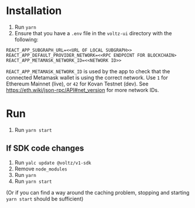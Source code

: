 # Installation

1. Run `yarn`
2. Ensure that you have a `.env` file in the `voltz-ui` directory with the following:

```
REACT_APP_SUBGRAPH_URL=<<URL OF LOCAL SUBGRAPH>>
REACT_APP_DEFAULT_PROVIDER_NETWORK=<<RPC ENDPOINT FOR BLOCKCHAIN>
REACT_APP_METAMASK_NETWORK_ID=<<NETWORK ID>>
```

`REACT_APP_METAMASK_NETWORK_ID` is used by the app to check that the connected Metamask wallet is using the correct network. Use `1` for Ethereum Mainnet (live), or `42` for Kovan Testnet (dev). See https://eth.wiki/json-rpc/API#net_version for more network IDs.

# Run

1. Run `yarn start`

## If SDK code changes

1. Run `yalc update @voltz/v1-sdk`
2. Remove `node_modules`
3. Run `yarn`
4. Run `yarn start`

(Or if you can find a way around the caching problem, stopping and starting `yarn start` should be sufficient)
